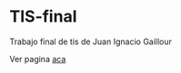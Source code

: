 # TIS-final

Trabajo final de tis de Juan Ignacio Gaillour

Ver pagina [aca](https://tisgaillour.github.io)
